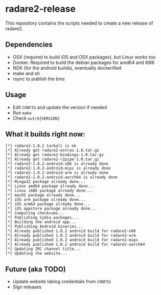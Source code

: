 radare2-release
===============

This repository contains the scripts needed to create a new release of radare2.

Dependencies
------------
* OSX (required to build iOS and OSX packages), but Linux works too
* Docker. Required to build the debian packages for amd64 and i686
* NDK (for the android builds), eventually dockerified
* make and sh
* rsync to publish the bins

Usage
-----
* Edit `CONFIG` and update the version if needed
* Run `make`
* Check `out/${VERSION}`

What it builds right now:
-------------------------

	[*] radare2-1.0.2 tarball is ok
	[*] Already got radare2-extras-1.0.tar.gz
	[*] Already got radare2-bindings-1.0.tar.gz
	[*] Already got radare2-r2pipe-1.0.tar.gz
	[*] radare2-1.0.2-android-x86 is already done
	[*] radare2-1.0.2-android-mips is already done
	[*] radare2-1.0.2-android-arm is already done
	[*] radare2-1.0.2-android-aarch64 is already done
	[*] Mingw32 package already done...
	[*] Linux amd64 package already done...
	[*] Linux i686 package already done...
	[*] macOS package already done...
	[*] iOS arm package already done...
	[*] iOS arm64 package already done...
	[*] iOS appstore package already done...
	[*] Computing checksums...
	[*] Publishing Cydia packages...
	[*] Building the android app...
	[*] Publishing Android binaries...
	[*] Already published 1.0.2 android build for radare2-x86
	[*] Already published 1.0.2 android build for radare2-arm
	[*] Already published 1.0.2 android build for radare2-mips
	[*] Already published 1.0.2 android build for radare2-aarch64
	[*] Updating IRC channel title...
	[*] Updating the website...


Future (aka TODO)
-----------------
* Update website taking credentials from `CONFIG`
* Sign releases
